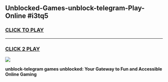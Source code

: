
## Unblocked-Games-unblock-telegram-Play-Online #i3tq5
<h3>
<a href="https://news.freeplayer.one?title=unblock-telegram&ref=3">CLICK TO PLAY</a></h3>
<hr>

<h3>
<a href="https://news.freeplayer.one?title=unblock-telegram&ref=3">CLICK 2 PLAY</a>
  
</h3>

<a href="https://news.freeplayer.one?title=unblock-telegram&ref=3"><img src="https://clearcache.store/games.png"></a>


**unblock-telegram games unblocked: Your Gateway to Fun and Accessible Online Gaming**

